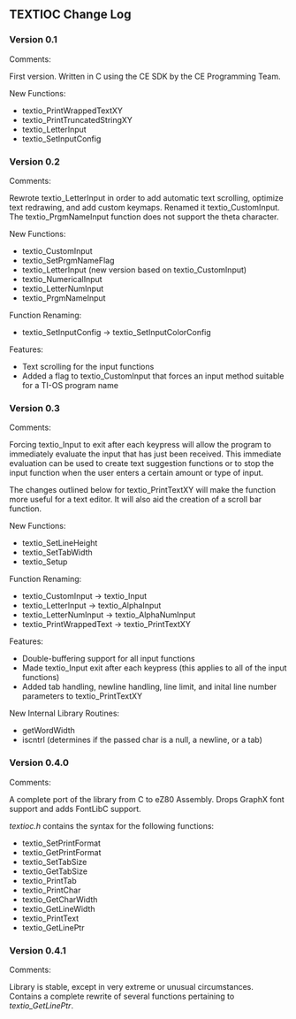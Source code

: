 ## TEXTIOC Change Log

### Version 0.1

Comments:

First version. Written in C using the CE SDK by the CE Programming Team.

New Functions:
* textio_PrintWrappedTextXY
* textio_PrintTruncatedStringXY
* textio_LetterInput
* textio_SetInputConfig

### Version 0.2

Comments:

Rewrote textio_LetterInput in order to add automatic text scrolling, optimize text redrawing, and add custom keymaps. Renamed it textio_CustomInput. The textio_PrgmNameInput function does not support the theta character.

New Functions:
* textio_CustomInput
* textio_SetPrgmNameFlag
* textio_LetterInput (new version based on textio_CustomInput)
* textio_NumericalInput
* textio_LetterNumInput
* textio_PrgmNameInput

Function Renaming:
* textio_SetInputConfig -> textio_SetInputColorConfig

Features:
* Text scrolling for the input functions
* Added a flag to textio_CustomInput that forces an input method suitable for a TI-OS program name

### Version 0.3

Comments:

Forcing textio_Input to exit after each keypress will allow the program to immediately evaluate the input that has just been received. This immediate evaluation can be used to create text suggestion functions or to  stop the input function when the user enters a certain amount or type of input.

The changes outlined below for textio_PrintTextXY will make the function more useful for a text editor. It will also aid the creation of a scroll bar function.

New Functions:
* textio_SetLineHeight
* textio_SetTabWidth
* textio_Setup

Function Renaming:
* textio_CustomInput -> textio_Input
* textio_LetterInput -> textio_AlphaInput
* textio_LetterNumInput -> textio_AlphaNumInput
* textio_PrintWrappedText -> textio_PrintTextXY

Features:
* Double-buffering support for all input functions
* Made textio_Input exit after each keypress (this applies to all of the input functions)
* Added tab handling, newline handling, line limit, and inital line number parameters to textio_PrintTextXY

New Internal Library Routines:
* getWordWidth
* iscntrl	(determines if the passed char is a null, a newline, or a tab)


### Version 0.4.0

Comments:

A complete port of the library from C to eZ80 Assembly. Drops GraphX font support and adds FontLibC support.

*textioc.h* contains the syntax for the following functions:

* textio_SetPrintFormat
* textio_GetPrintFormat
* textio_SetTabSize
* textio_GetTabSize
* textio_PrintTab
* textio_PrintChar
* textio_GetCharWidth
* textio_GetLineWidth
* textio_PrintText
* textio_GetLinePtr


### Version 0.4.1

Comments:

Library is stable, except in very extreme or unusual circumstances. Contains a complete rewrite of several functions pertaining to *textio_GetLinePtr*.